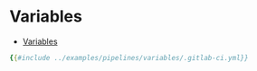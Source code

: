 # Variables

* [Variables](https://docs.gitlab.com/ee/ci/variables/)

```yaml
{{#include ../examples/pipelines/variables/.gitlab-ci.yml}}
```



